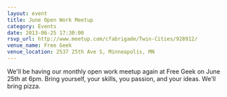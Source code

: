 ```yaml
---
layout: event 
title: June Open Work Meetup
category: Events
date: 2013-06-25 17:30:00
rsvp_url: http://www.meetup.com/cfabrigade/Twin-Cities/928912/ 
venue_name: Free Geek
venue_location: 2537 25th Ave S, Minneapolis, MN
---
```


We'll be having our monthly open work meetup again at Free Geek on June 25th at
6pm. Bring yourself, your skills, you passion, and your ideas. We'll bring
pizza.
